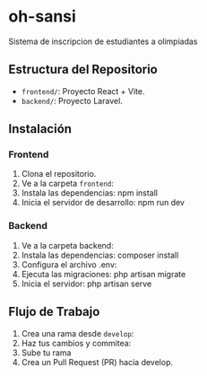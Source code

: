 # oh-sansi
Sistema de inscripcion de estudiantes a olimpiadas 

## Estructura del Repositorio

- `frontend/`: Proyecto React + Vite.
- `backend/`: Proyecto Laravel.

## Instalación

### Frontend
1. Clona el repositorio.
2. Ve a la carpeta `frontend`:
3. Instala las dependencias: npm install
4. Inicia el servidor de desarrollo: npm run dev

### Backend
1. Ve a la carpeta backend:
2. Instala las dependencias: composer install
3. Configura el archivo .env:
4. Ejecuta las migraciones: php artisan migrate
5. Inicia el servidor: php artisan serve


## Flujo de Trabajo
1. Crea una rama desde `develop`:
2. Haz tus cambios y commitea:
3. Sube tu rama
4. Crea un Pull Request (PR) hacia develop.
